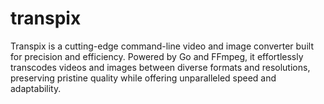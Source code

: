 # transpix
Transpix is a cutting-edge command-line video and image converter built for precision and efficiency. Powered by Go and FFmpeg, it effortlessly transcodes videos and images between diverse formats and resolutions, preserving pristine quality while offering unparalleled speed and adaptability. 
